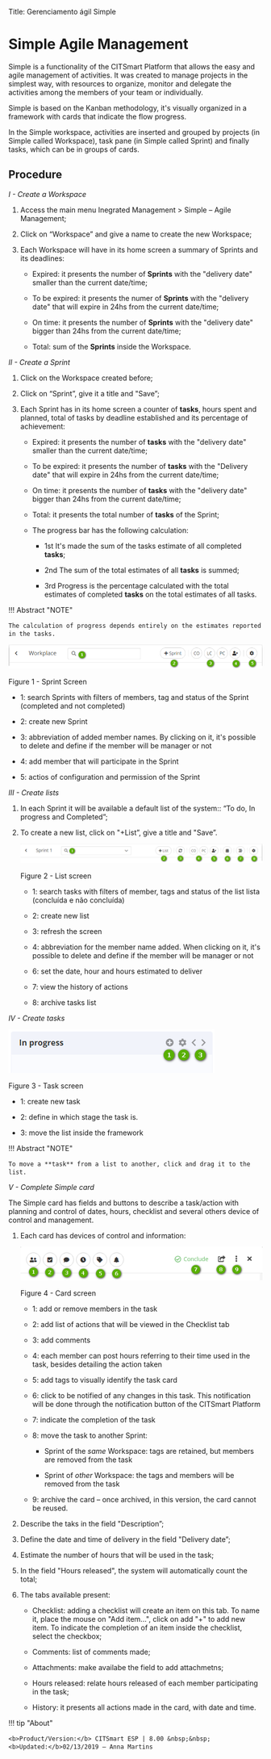 Title: Gerenciamento ágil Simple

# Simple Agile Management


Simple is a functionality of the CITSmart Platform that allows the easy and agile
management of activities. It was created to manage projects in the simplest way,
with resources to organize, monitor and delegate the activities among the members
of your team or individually.

Simple is based on the Kanban methodology, it's visually organized in a framework
with cards that indicate the flow progress.

In the Simple workspace, activities are inserted and grouped by projects
(in Simple called Workspace), task pane (in Simple called Sprint) and finally
tasks, which can be in groups of cards.

Procedure
------------

*I - Create a Workspace*

1.  Access the main menu Inegrated Management \>
    Simple – Agile Management;

2.  Click on “Workspace” and give a name to create the new Workspace;

3.  Each Workspace will have in its home screen a summary of Sprints and
    its deadlines:

    -   Expired: it presents the number of **Sprints** with the "delivery date"
    smaller than the current date/time;

    -   To be expired: it presents the numer of **Sprints** with the "delivery date"
    that will expire in 24hs from the current date/time;

    -   On time: it presents the number of **Sprints** with the "delivery date"
    bigger than 24hs from the current date/time;

    -   Total: sum of the **Sprints** inside the Workspace.


*II - Create a Sprint*

1.  Click on the Workspace created before;

2.  Click on “Sprint”, give it a title and "Save”;

3.  Each Sprint has in its home screen a counter of **tasks**, hours spent
    and planned, total of tasks by deadline established and its percentage of
    achievement:

    -   Expired: it presents the number of **tasks** with the "delivery date" smaller
    than the current date/time;

    -   To be expired: it presents the number of **tasks** with the "Delivery date"
    that will expire in 24hs from the current date/time;

    -   On time: it presents the number of **tasks** with the "delivery date" bigger
    than 24hs from the current date/time;

    -   Total: it presents the total number of **tasks** of the Sprint;

    -   The progress bar has the following calculation:

        -   1st It's made the sum of the tasks estimate of all completed **tasks**;

        -   2nd The sum of the total estimates of all **tasks** is summed;

        -   3rd Progress is the percentage calculated with the total estimates of 
            completed **tasks** on the total estimates of all tasks.

!!! Abstract "NOTE"

    The calculation of progress depends entirely on the estimates reported in the tasks.


![sprint screen](images/figure-1-simple.png)
    
Figure 1 - Sprint Screen


   -   1: search Sprints with filters of members, tag and status of the Sprint
    (completed and not completed)

   -   2: create new Sprint

   -   3: abbreviation of added member names. By clicking on it, it's possible to
    delete and define if the member will be manager or not

   -   4: add member that will participate in the Sprint

   -   5: actios of configuration and permission of the Sprint


*III - Create lists*

1.  In each Sprint it will be available a default list of the system:: “To
    do, In progress and Completed”;

2.  To create a new list, click on "+List”, give a title and "Save”.

    ![list screen](images/figure-2-simple.png)
    
    Figure 2 - List screen


    -   1: search tasks with filters of member, tags and status of the list lista
    (concluída e não concluída)

    -   2: create new list

    -   3: refresh the screen

    -   4: abbreviation for the member name added. When clicking on it, it's possible to
    delete and define if the member will be manager or not

    -   6: set the date, hour and hours estimated to deliver

    -   7: view the history of actions

    -   8: archive tasks list

*IV - Create tasks*

   ![task screen](images/figure-3-simple.png)
    
   Figure 3 - Task screen


   -   1: create new task

   -   2: define in which stage the task is.

   -   3: move the list inside the framework

!!! Abstract "NOTE"

    To move a **task** from a list to another, click and drag it to the list.

*V - Complete Simple card*

The Simple card has fields and buttons to describe a task/action with planning
and control of dates, hours, checklist and several others device of control
and management.

1.  Each card has devices of control and information:

     ![card screen](images/figure-4-simple.png)
    
      Figure 4 - Card screen


    -   1: add or remove members in the task

    -   2: add list of actions that will be viewed in the Checklist tab

    -   3: add comments

    -   4: each member can post hours referring to their time used in the task, besides detailing the action taken

    -   5: add tags to visually identify the task card

    -   6: click to be notified of any changes in this task. This notification will be
    done through the notification button of the CITSmart Platform

    -   7: indicate the completion of the task

    -   8: move the task to another Sprint:

        -   Sprint of the *same* Workspace: tags are retained, but members are removed from the task

        -   Sprint of *other* Workspace: the tags and members will be removed from the task

    -   9: archive the card – once archived, in this version, the card cannot be reused.

1.  Describe the taks in the field "Description”;

2.  Define the date and time of delivery in the field "Delivery date”;

3.  Estimate the number of hours that will be used in the task;

4.  In the field "Hours released", the system will automatically count the total;

5.  The tabs available present:

    -   Checklist: adding a checklist will create an item on this tab. To name it,
    place the mouse on "Add item...", click on add "+" to add new item. To indicate
    the completion of an item inside the checklist, select the checkbox;

    -   Comments: list of comments made;

    -   Attachments: make availabe the field to add attachmetns;

    -   Hours released: relate hours released of each member participating in the task;

    -   History: it presents all actions made in the card, with date and time.

!!! tip "About"

    <b>Product/Version:</b> CITSmart ESP | 8.00 &nbsp;&nbsp;
    <b>Updated:</b>02/13/2019 – Anna Martins

